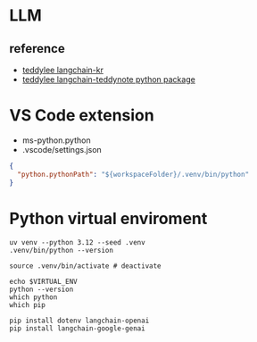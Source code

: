 # LLM
## reference 
- [teddylee langchain-kr](https://github.com/teddylee777/langchain-kr/)
- [teddylee langchain-teddynote python package](https://github.com/teddylee777/langchain-teddynote/)

# VS Code extension
- ms-python.python
- .vscode/settings.json
```json
{
  "python.pythonPath": "${workspaceFolder}/.venv/bin/python"
}
```

# Python virtual enviroment
```shell
uv venv --python 3.12 --seed .venv
.venv/bin/python --version

source .venv/bin/activate # deactivate

echo $VIRTUAL_ENV
python --version
which python
which pip

pip install dotenv langchain-openai
pip install langchain-google-genai
```